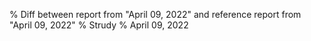 % Diff between report from "April 09, 2022" and reference report from "April 09, 2022"
% Strudy
% April 09, 2022


